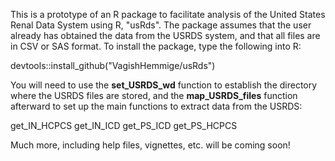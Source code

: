 This is a prototype of an R package to facilitate analysis of the United States Renal Data System using R, "usRds".
The package assumes that the user already has obtained the data from the USRDS system, and that all files are in CSV or SAS format.
To install the package, type the following into R:

devtools::install_github("VagishHemmige/usRds")

You will need to use the **set_USRDS_wd** function to establish the directory where the USRDS files are stored, and the 
**map_USRDS_files** function afterward to set up the main functions to extract data from the USRDS:

get_IN_HCPCS
get_IN_ICD
get_PS_ICD
get_PS_HCPCS

Much more, including help files, vignettes, etc. will be coming soon!
